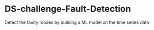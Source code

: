# DS-challenge-Fault-Detection
Detect the faulty modes by building a ML model on the time series data
